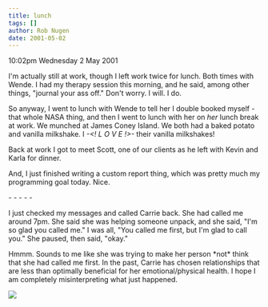 ```yaml
---
title: lunch
tags: []
author: Rob Nugen
date: 2001-05-02
---
```


<p class=date>10:02pm Wednesday 2 May 2001</p>

<p>I'm actually still at work, though I left work
twice for lunch.  Both times with Wende.  I had my
therapy session this morning, and he said, among other
things, "journal your ass off."  Don't worry.  I will.
 I do.</p>

<p>So anyway, I went to lunch with Wende to tell her I
double booked myself - that whole NASA thing, and then
I went to lunch with her on <em>her</em> lunch break
at work.  We munched at James Coney Island.  We both
had a baked potato and vanilla milkshake.  I
<em>-&lt;! L O V E !&gt;-</em> their vanilla
milkshakes!</p>

<p>Back at work I got to meet Scott, one of our
clients as he left with Kevin and Karla for
dinner.</p>

<p>And, I just finished writing a custom report thing,
which was pretty much my programming goal today. 
Nice.</p>

<p>- - - - -</p>

<p>I just checked my messages and called Carrie back. 
She had called me around 7pm.  She said she was
helping someone unpack, and she said, "I'm so glad you
called me."  I was all, "You called me first, but I'm
glad to call you."  She paused, then said, "okay."</p>

<p>Hmmm.  Sounds to me like she was trying to make her
person *not* think that she had called me first.  In
the past, Carrie has chosen relationships that are
less than optimally beneficial for her
emotional/physical health.  I hope I am completely
misinterpreting what just happened.</p>


<p><img src="/images/rob/wL-ROB.gif"/></p>
